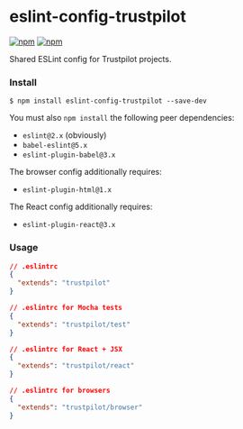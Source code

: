 # eslint-config-trustpilot

[![npm](https://img.shields.io/npm/v/eslint-config-trustpilot.svg)](https://www.npmjs.com/package/eslint-config-trustpilot) [![npm](https://img.shields.io/npm/l/eslint-config-trustpilot.svg)](https://opensource.org/licenses/MIT)

Shared ESLint config for Trustpilot projects.

### Install
```
$ npm install eslint-config-trustpilot --save-dev
```

You must also `npm install` the following peer dependencies:
- `eslint@2.x` (obviously)
- `babel-eslint@5.x`
- `eslint-plugin-babel@3.x`

The browser config additionally requires:
- `eslint-plugin-html@1.x`

The React config additionally requires:
- `eslint-plugin-react@3.x`

### Usage
```json
// .eslintrc
{
  "extends": "trustpilot"
}
```

```json
// .eslintrc for Mocha tests
{
  "extends": "trustpilot/test"
}
```

```json
// .eslintrc for React + JSX
{
  "extends": "trustpilot/react"
}
```

```json
// .eslintrc for browsers
{
  "extends": "trustpilot/browser"
}
```
